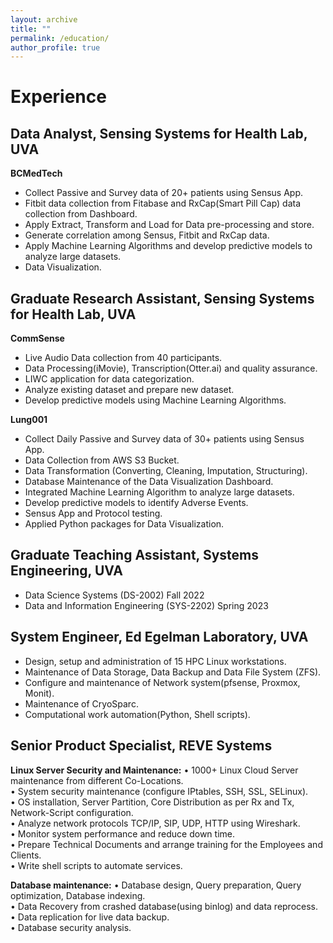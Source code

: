 ```yaml
---
layout: archive
title: ""
permalink: /education/
author_profile: true
---
```





# Experience

## **Data Analyst, Sensing Systems for Health Lab, UVA**     

**BCMedTech**  
- Collect Passive and Survey data of 20+ patients using Sensus App.  
- Fitbit data collection from Fitabase and RxCap(Smart Pill Cap) data collection from Dashboard.  
- Apply Extract, Transform and Load for Data pre-processing and store.  
- Generate correlation among Sensus, Fitbit and RxCap data.  
- Apply Machine Learning Algorithms and develop predictive models to analyze large datasets.  
- Data Visualization.  


## **Graduate Research Assistant, Sensing Systems for Health Lab, UVA**      

**CommSense** 
- Live Audio Data collection from 40 participants.
- Data Processing(iMovie), Transcription(Otter.ai) and quality assurance.
- LIWC application for data categorization.
- Analyze existing dataset and prepare new dataset.
- Develop predictive models using Machine Learning Algorithms.

**Lung001**
- Collect Daily Passive and Survey data of 30+ patients using Sensus App.
- Data Collection from AWS S3 Bucket.
- Data Transformation (Converting, Cleaning, Imputation, Structuring).
- Database Maintenance of the Data Visualization Dashboard.
- Integrated Machine Learning Algorithm to analyze large datasets.
- Develop predictive models to identify Adverse Events.
- Sensus App and Protocol testing.
- Applied Python packages for Data Visualization.





## **Graduate Teaching Assistant, Systems Engineering, UVA**  
- Data Science Systems (DS-2002)        Fall 2022
- Data and Information Engineering (SYS-2202)      Spring 2023
 

## **System Engineer, Ed Egelman Laboratory, UVA**     
- Design, setup and administration of 15 HPC Linux workstations.
- Maintenance of Data Storage, Data Backup and Data File System (ZFS).
- Configure and maintenance of Network system(pfsense, Proxmox, Monit).
- Maintenance of CryoSparc.
- Computational work automation(Python, Shell scripts).


## **Senior Product Specialist, REVE Systems**        
**Linux Server Security and Maintenance:**
• 1000+ Linux Cloud Server maintenance from different Co-Locations.  
• System security maintenance (configure IPtables, SSH, SSL, SELinux).  
• OS installation, Server Partition, Core Distribution as per Rx and Tx, Network-Script configuration.  
• Analyze network protocols TCP/IP, SIP, UDP, HTTP using Wireshark.  
• Monitor system performance and reduce down time.  
• Prepare Technical Documents and arrange training for the Employees and Clients.  
• Write shell scripts to automate services.  

**Database maintenance:**
• Database design, Query preparation, Query optimization, Database indexing.  
• Data Recovery from crashed database(using binlog) and data reprocess.  
• Data replication for live data backup.  
• Database security analysis.  

